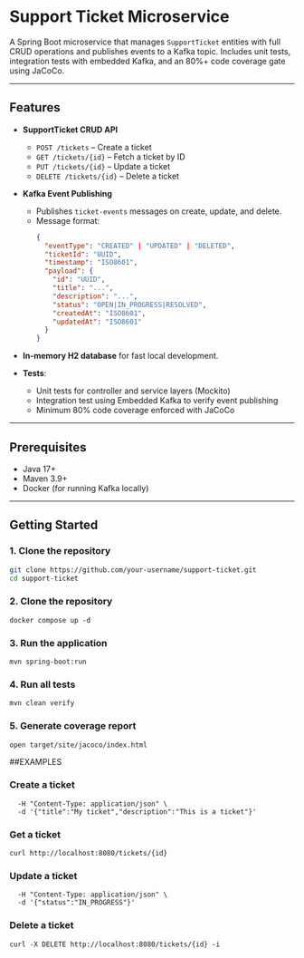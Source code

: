 # Support Ticket Microservice

A Spring Boot microservice that manages `SupportTicket` entities with full CRUD operations and publishes events to a Kafka topic. Includes unit tests, integration tests with embedded Kafka, and an 80%+ code coverage gate using JaCoCo.

---

## Features

- **SupportTicket CRUD API**
  - `POST /tickets` – Create a ticket
  - `GET /tickets/{id}` – Fetch a ticket by ID
  - `PUT /tickets/{id}` – Update a ticket
  - `DELETE /tickets/{id}` – Delete a ticket

- **Kafka Event Publishing**
  - Publishes `ticket-events` messages on create, update, and delete.
  - Message format:
    ```json
    {
      "eventType": "CREATED" | "UPDATED" | "DELETED",
      "ticketId": "UUID",
      "timestamp": "ISO8601",
      "payload": {
        "id": "UUID",
        "title": "...",
        "description": "...",
        "status": "OPEN|IN_PROGRESS|RESOLVED",
        "createdAt": "ISO8601",
        "updatedAt": "ISO8601"
      }
    }
    ```

- **In-memory H2 database** for fast local development.
- **Tests**:
  - Unit tests for controller and service layers (Mockito)
  - Integration test using Embedded Kafka to verify event publishing
  - Minimum 80% code coverage enforced with JaCoCo

---

## Prerequisites

- Java 17+
- Maven 3.9+
- Docker (for running Kafka locally)

---

## Getting Started

### 1. Clone the repository
```bash
git clone https://github.com/your-username/support-ticket.git
cd support-ticket
```

### 2. Clone the repository
`docker compose up -d`

### 3. Run the application
`mvn spring-boot:run`

### 4. Run all tests
`mvn clean verify`

### 5. Generate coverage report
`open target/site/jacoco/index.html`

##EXAMPLES

### Create a ticket
```curl -X POST http://localhost:8080/tickets \
  -H "Content-Type: application/json" \
  -d '{"title":"My ticket","description":"This is a ticket"}'
  ```

### Get a ticket
`curl http://localhost:8080/tickets/{id}`

### Update a ticket
```curl -X PUT http://localhost:8080/tickets/{id} \
  -H "Content-Type: application/json" \
  -d '{"status":"IN_PROGRESS"}'
  ```

### Delete a ticket
`curl -X DELETE http://localhost:8080/tickets/{id} -i`


